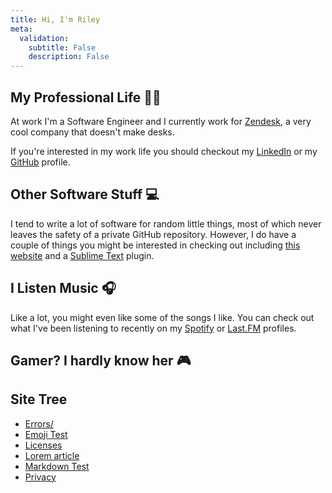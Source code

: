 ```yaml
---
title: Hi, I'm Riley
meta:
  validation:
    subtitle: False
    description: False
---
```


## My Professional Life :office_worker:

At work I'm a Software Engineer and I currently work for [Zendesk](https://www.zendesk.com), a very cool company that doesn't make desks.

If you're interested in my work life you should checkout my [LinkedIn](https://www.linkedin.com/in/riley-taylor-chase/) or my [GitHub](https://github.com/nadock/) profile.

## Other Software Stuff :computer:

I tend to write a lot of software for random little things, most of which never leaves the safety of a private GitHub repository. However, I do have a couple of things you might be interested in checking out including [this website](https://github.com/Nadock/rileychase.net) and a [Sublime Text](https://github.com/Nadock/json_stringify) plugin.

## I Listen Music :headphones:

Like a lot, you might even like some of the songs I like. You can check out what I've been listening to recently on my [Spotify](https://open.spotify.com/user/riley1994) or [Last.FM](https://www.last.fm/user/nadock) profiles.

## Gamer? I hardly know her :video_game:
<!-- Steam? -->

## Site Tree

<!-- TODO: Remove this bit -->

- [Errors/](/errors/index.html)
- [Emoji Test](/emoji_test.html)
- [Licenses](/licensing)
- [Lorem article](/lorem_article.html)
- [Markdown Test](/markdown_test.html)
- [Privacy](/privacy)
